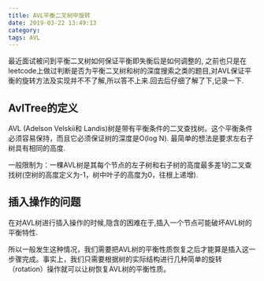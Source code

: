 ```yaml
---
title: AVL平衡二叉树中旋转
date: 2019-03-22 13:49:13
category:
tags: AVL
---
```

最近面试被问到平衡二叉树如何保证平衡即失衡后是如何调整的, 之前也只是在leetcode上做过判断是否为平衡二叉树和树的深度搜索之类的题目,对AVL保证平衡的旋转方法及实现并不不了解,所以答不上来.回去后仔细了解了下,记录一下.

## AvlTree的定义
AVL (Adelson Velskii和 Landis)树是带有平衡条件的二叉查找树。这个平衡条件必须容易保持，而且它必须保证树的深度是O(log N). 最简单的想法是要求左右子树具有相同的高度.

一般限制为：一棵AVL树是其每个节点的左子树和右子树的高度最多差1的二叉查找树(空树的高度定义为-1，树中叶子的高度为0，往根上递增).

## 插入操作的问题
在对AVL树进行插入操作的时候,隐含的困难在于,插入一个节点可能破坏AVL树的平衡特性.

所以一般发生这种情况，我们需要把AVL树的平衡性质恢复之后才能算是插入这一步骤完成。事实上，我们只需要根据树的实际结构进行几种简单的旋转（rotation）操作就可以让树恢复AVL树的平衡性质。

